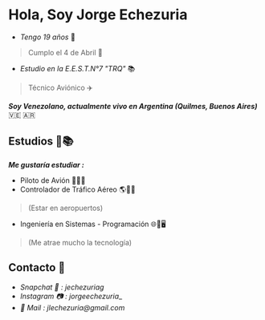# Hola, Soy Jorge Echezuria

* _Tengo 19 años_ 🕺 
> Cumplo el 4 de Abril 🎈

* _Estudio en la E.E.S.T.N°7 "TRQ"_ 📚
> Técnico Aviónico ✈️

***Soy Venezolano, actualmente vivo en Argentina (Quilmes, Buenos Aires)*** 🇻🇪 🇦🇷

## Estudios 🧠📚
***Me gustaría estudiar :***

* Piloto de Avión 👨🏻‍✈️
* Controlador de Tráfico Aéreo 🌎🛫🛬
> (Estar en aeropuertos)

* Ingeniería en Sistemas - Programación 🌐📶🖥️
> (Me atrae mucho la tecnología)

## Contacto 📡

* _Snapchat 🔔 : jechezuriag_
* _Instagram 📷 : jorgeechezuria__
* _📧 Mail : jlechezuria@gmail.com_
